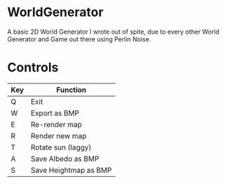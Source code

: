 # WorldGenerator
 A basic 2D World Generator I wrote out of spite, due to every other World Generator and Game out there using Perlin Noise.

# Controls
| Key | Function                         |
| --- | -------------------------------- |
| Q   | Exit                             |
| W   | Export as BMP                    |
| E   | Re-render map                    |
| R   | Render new map                   |
| T   | Rotate sun (laggy)               | 
| A   | Save Albedo as BMP               |
| S   | Save Heightmap as BMP            |
